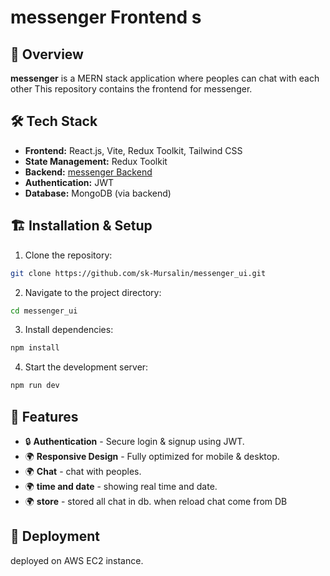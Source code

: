 

# messenger Frontend s

## 🚀 Overview

**messenger** is a MERN stack application where peoples can chat with each other This repository contains the frontend for messenger.

## 🛠 Tech Stack

-  **Frontend:** React.js, Vite, Redux Toolkit, Tailwind CSS
-  **State Management:** Redux Toolkit
-  **Backend:** [messenger Backend](https://github.com/sk-Mursalin/messenger_server)
-  **Authentication:** JWT
-  **Database:** MongoDB (via backend)

## 🏗️ Installation & Setup

1. Clone the repository:
```sh
git clone https://github.com/sk-Mursalin/messenger_ui.git
```

2. Navigate to the project directory:
```sh
cd messenger_ui
```

3. Install dependencies:
```sh
npm install
```

4. Start the development server:
```sh
npm run dev
```

## 📌 Features


- 🔒 **Authentication** - Secure login & signup using JWT.
- 🌍 **Responsive Design** - Fully optimized for mobile & desktop.
- 🌍 **Chat** - chat with peoples.
- 🌍 **time and date** - showing real time and date.
- 🌍 **store** - stored all chat in db. when reload chat come from DB


## 🚀 Deployment

deployed on AWS EC2 instance.
